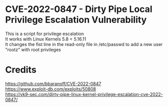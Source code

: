 # CVE-2022-0847 -  Dirty Pipe Local Privilege Escalation Vulnerability
This is a script for privilege escalation <br />
It works with Linux Kernels 5.8 < 5.16.11 <br />
It changes the fist line in the read-only file in /etc/passwd to add a new user "rootz" with root privileges <br />

# Credits
https://github.com/bbaranoff/CVE-2022-0847 <br />
https://www.exploit-db.com/exploits/50808 <br />
https://vk9-sec.com/dirty-pipe-linux-kernel-privilege-escalation-cve-2022-0847/ <br />




